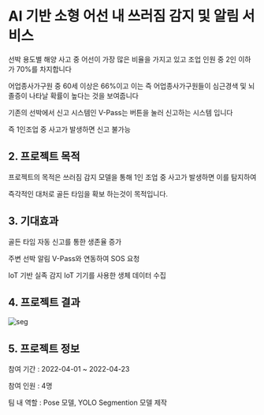 # AI 기반 소형 어선 내 쓰러짐 감지 및 알림 서비스

선박 용도별 해양 사고 중 어선이 가장 많은 비율을 가지고 있고  조업 인원 중 2인 이하가 70%를 차지합니다 

어업종사가구원 중 60세 이상은 66%이고 이는 즉 어업종사가구원들이 심근경색 및 뇌졸증이 나타날 확률이 높다는 것을 보여줍니다 

기존의 선박에서 신고 시스템인 V-Pass는 버튼을 눌러 신고하는 시스템 입니다 

즉 1인조업 중 사고가 발생하면 신고 불가능 

## 2. 프로젝트 목적

프로젝트의 목적은 쓰러짐 감지 모델을 통해 1인 조업 중 사고가 발생하면 이를 탐지하여 

즉각적인 대처로 골든 타임을 확보 하는것이 목적입니다.

## 3. 기대효과

골든 타임
자동 신고를 통한 생존율 증가

주변 선박 알림
V-Pass와 연동하여 SOS 요청

IoT 기반 실족 감지
IoT 기기를 사용한 생체 데이터 수집

## 4. 프로젝트 결과
![seg](https://github.com/user-attachments/assets/9be67570-27a3-436b-bfa9-49b55b1bd096)



## 5. 프로젝트 정보

참여 기간 : 2022-04-01 ~ 2022-04-23

참여 인원 : 4명 

팀 내 역할 : Pose 모델, YOLO Segmention 모델 제작   
